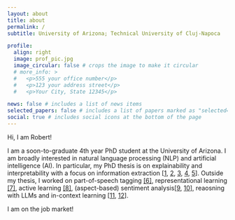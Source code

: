 ```yaml
---
layout: about
title: about
permalink: /
subtitle: University of Arizona; Technical University of Cluj-Napoca

profile:
  align: right
  image: prof_pic.jpg
  image_circular: false # crops the image to make it circular
  # more_info: >
  #   <p>555 your office number</p>
  #   <p>123 your address street</p>
  #   <p>Your City, State 12345</p>

news: false # includes a list of news items
selected_papers: false # includes a list of papers marked as "selected={true}"
social: true # includes social icons at the bottom of the page
---
```


Hi, I am Robert!

I am a soon-to-graduate 4th year PhD student at the University of Arizona. I am broadly interested in natural language processing (NLP) and artificial intelligence (AI). In particular, my PhD thesis is on explainability and interpretability with a focus on information extraction [[1](https://arxiv.org/pdf/2202.00475), [2](https://aclanthology.org/2022.naacl-demo.8/), [3](https://aclanthology.org/2022.pandl-1.1.pdf), [4](https://aclanthology.org/2022.pandl-1.10/), [5](https://arxiv.org/pdf/2403.03305)]. Outside my thesis, I worked on part-of-speech tagging [[6]](https://aclanthology.org/2020.lrec-1.643/), representational learning [[7]](https://aclanthology.org/2020.coling-main.297.pdf), active learning [[8]](https://aclanthology.org/2024.lrec-main.30.pdf), (aspect-based) sentiment analysis[[9](https://arxiv.org/pdf/2210.06629), [10](https://arxiv.org/pdf/2305.11979)], reaosning with LLMs and in-context learning [[11](https://arxiv.org/pdf/2404.07544), [12](https://arxiv.org/pdf/2405.00204)].



I am on the job market!
